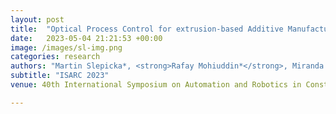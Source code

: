 ```yaml
---
layout: post
title:  "Optical Process Control for extrusion-based Additive Manufacturing methods in construction"
date:   2023-05-04 21:21:53 +00:00
image: /images/sl-img.png
categories: research
authors: "Martin Slepicka*, <strong>Rafay Mohiuddin*</strong>, Miranda Cruz Policroniades*, André Borrmann"
subtitle: "ISARC 2023"
venue: 40th International Symposium on Automation and Robotics in Construction

---
```


